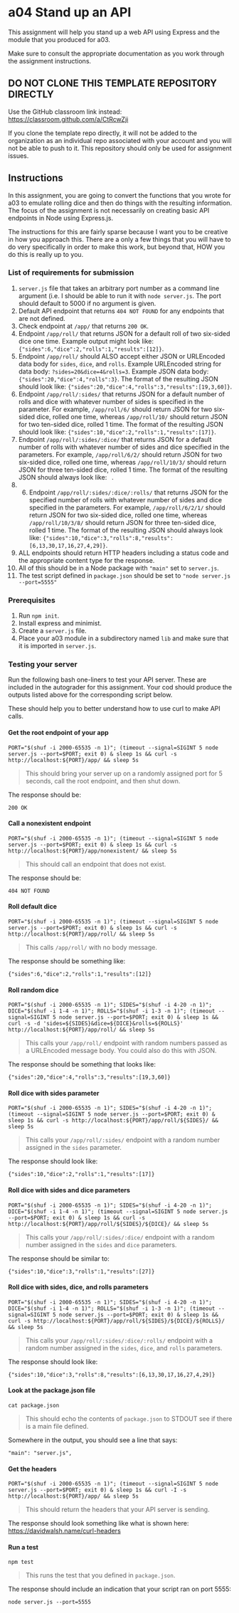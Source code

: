 # a04 Stand up an API

This assignment will help you stand up a web API using Express and the module that you produced for a03.

Make sure to consult the appropriate documentation as you work through the assignment instructions.

## DO NOT CLONE THIS TEMPLATE REPOSITORY DIRECTLY

Use the GitHub classroom link instead: https://classroom.github.com/a/CtRcwZji

If you clone the template repo directly, it will not be added to the organization as an individual repo associated with your account and you will not be able to push to it. This repository should only be used for assignment issues.

## Instructions

In this assignment, you are going to convert the functions that you wrote for a03 to emulate rolling dice and then do things with the resulting information.
The focus of the assignment is not necessarily on creating basic API endpoints in Node using Express.js.

The instructions for this are fairly sparse because I want you to be creative in how you approach this.
There are a only a few things that you will have to do very specifically in order to make this work, but beyond that, HOW you do this is really up to you. 

### List of requirements for submission

1. `server.js` file that takes an arbitrary port number as a command line argument (i.e. I should be able to run it with `node server.js`. The port should default to 5000 if no argument is given.
2. Default API endpoint that returns `404 NOT FOUND` for any endpoints that are not defined.
3. Check endpoint at `/app/` that returns `200 OK`.
4. Endpoint `/app/roll/` that returns JSON for a default roll of two six-sided dice one time. Example output might look like: `{"sides":6,"dice":2,"rolls":1,"results":[12]}`.
5. Endpoint `/app/roll/` should ALSO accept either JSON or URLEncoded data body for `sides`, `dice`, and `rolls`. Example URLEncoded string for data body: `?sides=20&dice=4&rolls=3`. Example JSON data body: `{"sides":20,"dice":4,"rolls":3}`. The format of the resulting JSON should look like: `{"sides":20,"dice":4,"rolls":3,"results":[19,3,60]}`.
6. Endpoint `/app/roll/:sides/` that returns JSON for a default number of rolls and dice with whatever number of sides is specified in the parameter. For example, `/app/roll/6/` should return JSON for two six-sided dice, rolled one time, whereas `/app/roll/10/` should return JSON for two ten-sided dice, rolled 1 time. The format of the resulting JSON should look like: `{"sides":10,"dice":2,"rolls":1,"results":[17]}`.
6. Endpoint `/app/roll/:sides/:dice/` that returns JSON for a default number of rolls with whatever number of sides and dice specified in the parameters. For example, `/app/roll/6/2/` should return JSON for two six-sided dice, rolled one time, whereas `/app/roll/10/3/` should return JSON for three ten-sided dice, rolled 1 time. The format of the resulting JSON should always look like: ` `.
7. 6. Endpoint `/app/roll/:sides/:dice/:rolls/` that returns JSON for the specified number of rolls with whatever number of sides and dice specified in the parameters. For example, `/app/roll/6/2/1/` should return JSON for two six-sided dice, rolled one time, whereas `/app/roll/10/3/8/` should return JSON for three ten-sided dice, rolled 1 time. The format of the resulting JSON should always look like: `{"sides":10,"dice":3,"rolls":8,"results":[6,13,30,17,16,27,4,29]}`.
8. ALL endpoints should return HTTP headers including a status code and the appropriate content type for the response.
9. All of this should be in a Node package with `"main"` set to `server.js`.
10. The test script defined in `package.json` should be set to `"node server.js --port=5555"`

### Prerequisites

1. Run `npm init`.
2. Install express and minimist.
3. Create a `server.js` file.
4. Place your a03 module in a subdirectory named `lib` and make sure that it is imported in `server.js`.

### Testing your server

Run the following bash one-liners to test your API server. These are included in the autograder for this assignment. Your cod should produce the outputs listed above for the corresponding script below.

These should help you to better understand how to use curl to make API calls.

#### Get the root endpoint of your app

```
PORT="$(shuf -i 2000-65535 -n 1)"; (timeout --signal=SIGINT 5 node server.js --port=$PORT; exit 0) & sleep 1s && curl -s http://localhost:${PORT}/app/ && sleep 5s
```

> This should bring your server up on a randomly assigned port for 5 seconds, call the root endpoint, and then shut down.

The response should be:

```
200 OK
```

#### Call a nonexistent endpoint

```
PORT="$(shuf -i 2000-65535 -n 1)"; (timeout --signal=SIGINT 5 node server.js --port=$PORT; exit 0) & sleep 1s && curl -s http://localhost:${PORT}/app/nonexistent/ && sleep 5s
```

> This should call an endpoint that does not exist. 

The response should be:

```
404 NOT FOUND
```

#### Roll default dice 

```
PORT="$(shuf -i 2000-65535 -n 1)"; (timeout --signal=SIGINT 5 node server.js --port=$PORT; exit 0) & sleep 1s && curl -s http://localhost:${PORT}/app/roll/ && sleep 5s
```

> This calls `/app/roll/` with no body message. 

The response should be something like:

```
{"sides":6,"dice":2,"rolls":1,"results":[12]}
```

#### Roll random dice

```
PORT="$(shuf -i 2000-65535 -n 1)"; SIDES="$(shuf -i 4-20 -n 1)"; DICE="$(shuf -i 1-4 -n 1)"; ROLLS="$(shuf -i 1-3 -n 1)"; (timeout --signal=SIGINT 5 node server.js --port=$PORT; exit 0) & sleep 1s && curl -s -d 'sides=${SIDES}&dice=${DICE}&rolls=${ROLLS}' http://localhost:${PORT}/app/roll/ && sleep 5s
```

> This calls your `/app/roll/` endpoint with random numbers passed as a URLEncoded message body. You could also do this with JSON.

The response should be something that looks like:

```
{"sides":20,"dice":4,"rolls":3,"results":[19,3,60]}
``` 

#### Roll dice with sides parameter

```
PORT="$(shuf -i 2000-65535 -n 1)"; SIDES="$(shuf -i 4-20 -n 1)"; (timeout --signal=SIGINT 5 node server.js --port=$PORT; exit 0) & sleep 1s && curl -s http://localhost:${PORT}/app/roll/${SIDES}/ && sleep 5s
```

> This calls your `/app/roll/:sides/` endpoint with a random number assigned in the `sides` parameter. 

The response should look like:

```
{"sides":10,"dice":2,"rolls":1,"results":[17]}
```

#### Roll dice with sides and dice parameters

```
PORT="$(shuf -i 2000-65535 -n 1)"; SIDES="$(shuf -i 4-20 -n 1)"; DICE="$(shuf -i 1-4 -n 1)"; (timeout --signal=SIGINT 5 node server.js --port=$PORT; exit 0) & sleep 1s && curl -s http://localhost:${PORT}/app/roll/${SIDES}/${DICE}/ && sleep 5s
```

> This calls your `/app/roll/:sides/:dice/` endpoint with a random number assigned in the `sides` and `dice` parameters.

The response should be similar to:

```
{"sides":10,"dice":3,"rolls":1,"results":[27]}
```

#### Roll dice with sides, dice, and rolls parameters

```
PORT="$(shuf -i 2000-65535 -n 1)"; SIDES="$(shuf -i 4-20 -n 1)"; DICE="$(shuf -i 1-4 -n 1)"; ROLLS="$(shuf -i 1-3 -n 1)"; (timeout --signal=SIGINT 5 node server.js --port=$PORT; exit 0) & sleep 1s && curl -s http://localhost:${PORT}/app/roll/${SIDES}/${DICE}/${ROLLS}/ && sleep 5s
```

> This calls your `/app/roll/:sides/:dice/:rolls/` endpoint with a random number assigned in the `sides`, `dice`, and `rolls` parameters.

The response should look like:

```
{"sides":10,"dice":3,"rolls":8,"results":[6,13,30,17,16,27,4,29]}
```

#### Look at the package.json file

```
cat package.json
```

> This should echo the contents of `package.json` to STDOUT see if there is a main file defined.

Somewhere in the output, you should see a line that says:

```
"main": "server.js",
```

#### Get the headers

```
PORT="$(shuf -i 2000-65535 -n 1)"; (timeout --signal=SIGINT 5 node server.js --port=$PORT; exit 0) & sleep 1s && curl -I -s http://localhost:${PORT}/app/ && sleep 5s
```

> This should return the headers that your API server is sending.

The response should look something like what is shown here: https://davidwalsh.name/curl-headers



#### Run a test

```
npm test
```

> This runs the test that you defined in `package.json`. 

The response should include an indication that your script ran on port 5555:

```
node server.js --port=5555
```
